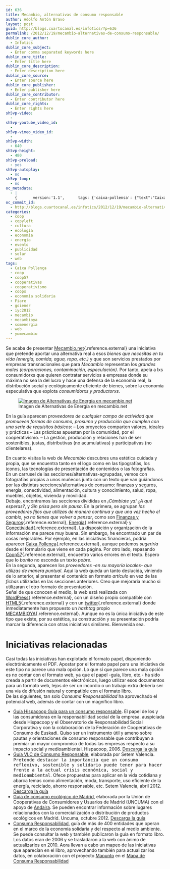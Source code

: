 ```yaml
---
id: 636
title: Mecambio, alternativas de consumo responsable
author: Adolfo Antón Bravo
layout: post
guid: http://blogs.cuartocanal.es/infotics/?p=636
permalink: /2012/12/19/mecambio-alternativas-de-consumo-responsable/
dublin_core_author:
  - Infotics
dublin_core_subject:
  - Enter comma separated keywords here
dublin_core_title:
  - Enter title here
dublin_core_description:
  - Enter description here
dublin_core_source:
  - Enter source here
dublin_core_publisher:
  - Enter publisher here
dublin_core_contributor:
  - Enter contributor here
dublin_core_rights:
  - Enter rights here
sh5vp-video:
  - 
sh5vp-youtube_video_id:
  - 
sh5vp-vimeo_video_id:
  - 
sh5vp-width:
  - 640
sh5vp-height:
  - 480
sh5vp-preload:
  - yes
sh5vp-autoplay:
  - no
sh5vp-loop:
  - no
oc_metadata:
  - |
    {		version:'1.1',		tags: {'caixa-pollensa': {"text":"Caixa Pollensa","slug":"caixa-pollensa","source":{"_className":"Entity","url":"http://d.opencalais.com/er/company/ralg-tr1r/6fc38cf8-94bb-32ac-aa8b-0f63b3257859","subjectURL":"http://d.opencalais.com/comphash-1/4a8ad87a-acd6-3abd-9dfd-7cd90b248827","type":{"_className":"ArtifactType","url":"http://s.opencalais.com/1/type/er/Company","name":"Company"},"name":"Caixa Pollensa","rawRelevance":0.524,"normalizedRelevance":1},"bucketName":"blacklisted","bucketPlacement":"user","_className":"Tag"}, 'goiener': {"text":"goiener","slug":"goiener","source":null,"bucketName":"current","bucketPlacement":"auto","_className":"Tag"}, 'coop57': {"text":"coop57","slug":"coop57","source":null,"bucketName":"current","bucketPlacement":"auto","_className":"Tag"}, 'mecambioya': {"text":"mecambioya","slug":"mecambioya","source":null,"bucketName":"current","bucketPlacement":"auto","_className":"Tag"}, 'yomecambio': {"text":"yomecambio","slug":"yomecambio","source":null,"bucketName":"current","bucketPlacement":"auto","_className":"Tag"}, 'mecambio': {"text":"mecambio","slug":"mecambio","source":null,"bucketName":"current","bucketPlacement":"auto","_className":"Tag"}, 'coop': {"text":"coop","slug":"coop","source":null,"bucketName":"current","bucketPlacement":"auto","_className":"Tag"}, 'coops': {"text":"coops","slug":"coops","source":null,"bucketName":"current","bucketPlacement":"auto","_className":"Tag"}, 'cooperativas': {"text":"cooperativas","slug":"cooperativas","source":null,"bucketName":"current","bucketPlacement":"auto","_className":"Tag"}, 'cooperativismo': {"text":"cooperativismo","slug":"cooperativismo","source":null,"bucketName":"current","bucketPlacement":"auto","_className":"Tag"}, 'economa-solidaria': {"text":"economía solidaria","slug":"economa-solidaria","source":null,"bucketName":"current","bucketPlacement":"auto","_className":"Tag"}, 'web': {"text":"web","slug":"web","source":null,"bucketName":"current","bucketPlacement":"auto","_className":"Tag"}, 'fiare': {"text":"Fiare","slug":"fiare","source":null,"bucketName":"current","bucketPlacement":"auto","_className":"Tag"}, 'iyc2012': {"text":"iyc2012","slug":"iyc2012","source":null,"bucketName":"current","bucketPlacement":"auto","_className":"Tag"}, 'somenergia': {"text":"somenergia","slug":"somenergia","source":null,"bucketName":"current","bucketPlacement":"auto","_className":"Tag"}}	}
oc_commit_id:
  - http://blogs.cuartocanal.es/infotics/2012/12/19/mecambio-alternativas-de-consumo-responsable/1355940734
categories:
  - coop
  - copyleft
  - cultura
  - ecología
  - economía
  - energia
  - evento
  - publicidad
  - solar
  - web
tags:
  - Caixa Pollença
  - coop
  - coop57
  - cooperativas
  - cooperativismo
  - coops
  - economía solidaria
  - Fiare
  - goiener
  - iyc2012
  - mecambio
  - mecambioya
  - somenergia
  - web
  - yomecambio
---
```

Se acaba de presentar [Mecambio.net][1]{.reference.external} una iniciativa que pretende aportar una alternativa real a esos <cite>bienes que necesitas en tu vida (energía, comida, agua, ropa, etc.)</cite> y que son servicios prestados por empresas transnacionales que para *Mecambio* representan los <cite>grandes males (corporaciones, contaminación, especulación)</cite>. Por tanto, apela a lxs consumidorxs que quieren contratar servicios a empresas donde su máxima no sea la del lucro y hace una defensa de la economía real, la distribución social y ecológicamente eficiente de bienes, sobre la economía especulativa que explota <cite>consumidorxs y productorxs</cite>.  
<figure id="attachment_640" style="width: 1004px;" class="wp-caption alignnone"><a href="http://blogs.cuartocanal.es/infotics/2012/12/19/mecambio-alternativas-de-consumo-responsable/energia_home/" rel="attachment wp-att-640"><img src="http://i2.wp.com/blogs.cuartocanal.es/infotics/files/2012/12/energia_home.jpg?fit=660%2C264" alt="Imagen de Alternativas de Energía en mecambio.net" class="size-full wp-image-640" data-recalc-dims="1" /></a><figcaption class="wp-caption-text">Imagen de Alternativas de Energía en mecambio.net</figcaption></figure>  
En la guía aparecen <cite>proveedores de cualquier campo de actividad que promueven formas de consumo, prosumo y producción que cumplen con una serie de requisitos básicos</cite>:  
&#8211; Los proyectos comparten valores, ideales y prácticas  
&#8211; Las prácticas apuestan por la comunidad, por el cooperativismo.  
&#8211; La gestión, producción y relaciones han de ser sostenibles, justas, distributivas (no acumulativas) y participativas (no clientelares).

En cuanto visitas la web de *Mecambio* descubres una estética cuidada y propia, que se encuentra tanto en el logo como en las tipografías, los iconos, las tecnologías de presentación de contenidos o las fotografías.  
En un carrusel de las secciones/alternativas-agrupadas, vemos con fotografías propias a unos muñecos junto con un texto que van guiándonos por las distintas secciones/alternativas de consumo: finanzas y seguros, energía, conectividad, alimentación, cultura y conocimiento, salud, ropa, muebles, objetos, vivienda y movilidad.  
Debajo, encontramos las secciones divididas en *¡Cámbiate ya! ¿A qué esperas?*, y *Sin prisa pero sin pausa*. En la primera, se agrupan <cite>los proveedores fijos que utilizas de manera continua y que una vez hecho el cambio, ya no tienes que volver a pensar</cite>, como son [Finanzas y Seguros][2]{.reference.external}, [Energía][3]{.reference.external} y [Conectividad][4]{.reference.external}. La disposición y organización de la información me parece muy buena. Sin embargo, he encontrado un par de cosas mejorables. Por ejemplo, en las iniciativas financieras, podría aparecer [Caixa Pollença][5]{.reference.external}, aunque podemos *sugerirla* desde el formulario que viene en cada página. Por otro lado, repasando [Coop57][6]{.reference.external}, encuentro varios errores en el texto. Espero que lo *bonito* no esconda un texto *pobre*.  
En la segunda, aparecen los <cite>proveedores -en su mayoría locales- que utilizas de manera puntual</cite>. Aquí la web queda un tanto deslucida, viniendo de lo anterior, al presentar el contenido en formato *artículo* en vez de las *fichas* utilizadas en las secciones anteriores. Creo que mejoraría mucho si utilizaran el otro formato de presentación.  
Señal de que conocen el medio, la web está realizada con [WordPress][7]{.reference.external}, con un diseño propio compatible con [HTML5][8]{.reference.external} y con un [twitter][9]{.reference.external} donde inmediatamente han propuesto un *hashtag* propio [MECAMBIOYA][10]{.reference.external}. Aunque no es la única iniciativa de este tipo que existe, por su estética, su construcción y su presentación podría marcar la diferencia con otras iniciativas similares. Bienvenida sea.</div> 

<div class="section" id="iniciativas-relacionadas">
  <h1>
    Iniciativas relacionadas
  </h1>
  
  <p>
    Casi todas las iniciativas han explotado el formato papel, disponiendo electrónicamente el PDF. Apostar por el formato papel para una iniciativa de este tipo no parece una mala opción. Lo que sí que parece una mala opción es no contar con el formato web, ya que el papel -guía, libro, etc.- ha sido creada a partir de documentos electrónicos, luego utilizar esos documentos para un formato web, lejos de ser un incordio o un trabajo extra debería ser una vía de difusión natural y compatible con el formato libro.<br /> De las siguientes, tan solo <em>Consuma Responsabilidad</em> ha aprovechado el potencial web, además de contar con un magnífico libro.
  </p>
  
  <ul class="simple">
    <li>
      <a class="reference external" href="http://www.hispacoop.es/home/index.php?option=com_docman&task=cat_view&gid=19&dir=DESC&order=date&limit=8&limitstart=16">Guía Hispacoop Guía para un consumo responsable</a>. El papel de los y las consumidoras en la responsabilidad social de la empresa. auspiciada desde Hispacoop y el Observatorio de Responsabilidad Social Corporativa y con la colaboración de la Federación de Cooperativas de Consumo de Euskadi. Quiso ser un instrumento útil y ameno sobre pautas y orientaciones de consumo responsable que contribuyan a premiar un mayor compromiso de todas las empresas respecto a su impacto social y medioambiental. Hispacoop, 2006. <a class="reference external" href="http://www.hispacoop.es/home/index.php?option=com_docman&task=doc_download&gid=12">Descarga la guía</a>
    </li>
    <li>
      <a class="reference external" href="http://www.setem.org/blog/es/consum-responsable-vlc/nueva-guia-de-consumo-responsable-en-valencia">Guía VLC de Consumo Responsable</a>, elaborada por Setem Valencia. <tt class="docutils literal">Pretende destacar la importancia que un consumo reflexivo, sostenible y solidario puede tener para hacer frente a la actual crisis económica, social y medioambiental</tt>. Ofece propuestas para aplicar en la vida cotidiana y abarca temas como alimentación, moda, transporte, uso eficiente de la energía, reciclado, ahorro responsable, etc. Setem Valencia, abril 2012. <a class="reference external" href="http://www.setem.org/media/pdfs/SETEMCV_Guia_VLC_CR_CRISIS_2012.pdf">Descarga la guía</a>
    </li>
    <li>
      <a class="reference external" href="http://www.uncuma.coop/guiaconsumoecomadrid/">Guía de consumo ecológico de Madrid</a>, elaborada por la Unión de Cooperativas de Consumidores y Usuarios de Madrid (UNCUMA) con el apoyo de <a class="reference external" href="http://andaira.net/">Andaira</a>. Se pueden encontrar información sobre lugares relacionados con la comercialización o distribución de productos ecológicos en Madrid. Uncuma, octubre 2012. <a class="reference external" href="http://www.uncuma.coop/guiaconsumoecomadrid/guia_eco_consumo_madrid.pdf">Descarga la guía</a>
    </li>
    <li>
      <a class="reference external" href="http://www.consumaresponsabilidad.org">Consuma Responsabilidad</a>, guía de más de 400 entidades que operan en el marco de la economía solidaria y del respecto al medio ambiente. Se puede consultar la web y también publicaron la guía en formato libro. Los datos eran de 2006 y se trasladaron a la web con ánimo de actualizarlos en 2010. Aora llevan a cabo un mapeo de las iniciativas que aparecían en el libro, aprovechando también para actualizar los datos, en colaboración con el proyecto <a class="reference external" href="http://www.mapunto.net">Mapunto</a> en el <a class="reference external" href="http://mapa.consumaresponsabilidad.org/map/">Mapa de Consuma Responsabilidad</a>
    </li>
  </ul>

 [1]: http://www.mecambio.net
 [2]: http://mecambio.net/category/cambiate-ya-a-que-esperas/finanzas-seguros/
 [3]: http://mecambio.net/category/cambiate-ya-a-que-esperas/energia/
 [4]: http://mecambio.net/category/cambiate-ya-a-que-esperas/conectividad/
 [5]: http://www.colonya.es/
 [6]: http://mecambio.net/coop57-servicios-financieros-eticos-y-solidarios/
 [7]: http://www.wordpress.org
 [8]: whatwg.org/html
 [9]: http
 [10]: https://twitter.com/search?q=%23MECAMBIOYA&src=hash